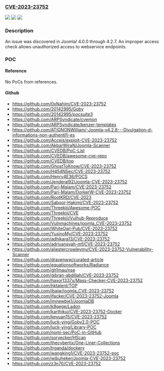 ### [CVE-2023-23752](https://cve.mitre.org/cgi-bin/cvename.cgi?name=CVE-2023-23752)
![](https://img.shields.io/static/v1?label=Product&message=Joomla!%20CMS&color=blue)
![](https://img.shields.io/static/v1?label=Version&message=%3D%204.0.0-4.2.7%20&color=brighgreen)
![](https://img.shields.io/static/v1?label=Vulnerability&message=ACL&color=brighgreen)

### Description

An issue was discovered in Joomla! 4.0.0 through 4.2.7. An improper access check allows unauthorized access to webservice endpoints.

### POC

#### Reference
No PoCs from references.

#### Github
- https://github.com/0xNahim/CVE-2023-23752
- https://github.com/20142995/Goby
- https://github.com/20142995/pocsuite3
- https://github.com/ARPSyndicate/cvemon
- https://github.com/ARPSyndicate/kenzer-templates
- https://github.com/ATIGNONWilliam/-Joomla-v4.2.8---Divulgation-d-informations-non-authentifi-es
- https://github.com/Acceis/exploit-CVE-2023-23752
- https://github.com/AkbarWiraN/Joomla-Scanner
- https://github.com/CVEDB/PoC-List
- https://github.com/CVEDB/awesome-cve-repo
- https://github.com/CVEDB/top
- https://github.com/GhostToKnow/CVE-2023-23752
- https://github.com/H454NSec/CVE-2023-23752
- https://github.com/Henry4E36/POCS
- https://github.com/Jenderal92/Joomla-CVE-2023-23752
- https://github.com/Pari-Malam/CVE-2023-23752
- https://github.com/Pari-Malam/DorkerW-CVE-2023-23752
- https://github.com/RootKRD/CVE-2023
- https://github.com/Saboor-Hakimi/CVE-2023-23752
- https://github.com/Threekiii/Awesome-POC
- https://github.com/Threekiii/CVE
- https://github.com/Threekiii/Vulhub-Reproduce
- https://github.com/Vulnmachines/joomla_CVE-2023-23752
- https://github.com/WhiteOwl-Pub/CVE-2023-23752
- https://github.com/YusinoMy/CVE-2023-23752
- https://github.com/adhikara13/CVE-2023-23752
- https://github.com/adriyansyah-mf/CVE-2023-23752
- https://github.com/aliestercrowleymv/CVE-2023-23752-Vulnerability-Scanner
- https://github.com/dravenww/curated-article
- https://github.com/equationsoftworks/Radiance
- https://github.com/gh1mau/nse
- https://github.com/gibran-abdillah/CVE-2023-23752
- https://github.com/haxor1337x/Mass-Checker-CVE-2023-23752
- https://github.com/hktalent/TOP
- https://github.com/ibaiw/joomla_CVE-2023-23752
- https://github.com/ifacker/CVE-2023-23752-Joomla
- https://github.com/imnewbie1/JoomlaDB
- https://github.com/k8gege/Ladon
- https://github.com/karthikuj/CVE-2023-23752-Docker
- https://github.com/keyuan15/CVE-2023-23752
- https://github.com/luck-ying/Goby2.0-POC
- https://github.com/luck-ying/Library-POC
- https://github.com/nomi-sec/PoC-in-GitHub
- https://github.com/soryecker/HScan
- https://github.com/thecybertix/One-Liner-Collections
- https://github.com/trganda/dockerv
- https://github.com/wangking1/CVE-2023-23752-poc
- https://github.com/wibuheker/Joomla-CVE-2023-23752
- https://github.com/z3n70/CVE-2023-23752

